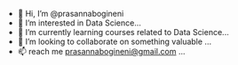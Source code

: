 - 👋 Hi, I’m @prasannabogineni
- 👀 I’m interested in Data Science...
- 🌱 I’m currently learning courses related to Data Science...
- 💞️ I’m looking to collaborate on something valuable ...
- 📫  reach me prasannabogineni@gmail.com   ...

<!---
prasannabogineni/prasannabogineni is a ✨ special ✨ repository because its `README.md` (this file) appears on your GitHub profile.
You can click the Preview link to take a look at your changes.
--->

